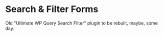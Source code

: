 # Search & Filter Forms

Old "Ultimate WP Query Search Filter" plugin to be rebuilt, maybe, some day.
